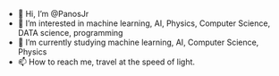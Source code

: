 - 👋 Hi, I’m @PanosJr
- 👀 I’m interested in machine learning, AI, Physics, Computer Science, DATA science, programming
- 🌱 I’m currently studying machine learning, AI, Computer Science, Physics
- 📫 How to reach me, travel at the speed of light.

<!---
PanosJr/PanosJr is a ✨ special ✨ repository because its `README.md` (this file) appears on your GitHub profile.
You can click the Preview link to take a look at your changes.
--->
